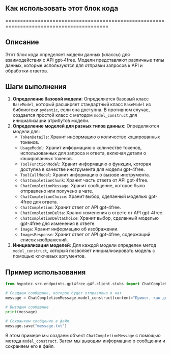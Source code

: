 ## Как использовать этот блок кода
=========================================================================================

Описание
-------------------------
Этот блок кода определяет модели данных (классы) для взаимодействия с API gpt-4free. Модели представляют различные типы данных, которые используются для отправки запросов к API и обработки ответов.

Шаги выполнения
-------------------------
1. **Определение базовой модели**: Определяется базовый класс `BaseModel`, который расширяет стандартный класс `BaseModel` из библиотеки `pydantic`, если она доступна. В противном случае, создается простой класс с методом `model_construct` для инициализации атрибутов модели.
2. **Определение моделей для разных типов данных**: Определяются модели для:
    - `TokenDetails`: Хранит информацию о количестве кэшированных токенов.
    - `UsageModel`: Хранит информацию о количестве токенов, использованных для запроса и ответа, включая детали о кэшированных токенов.
    - `ToolFunctionModel`: Хранит информацию о функции, которая доступна в качестве инструмента для модели gpt-4free.
    - `ToolCallModel`: Хранит информацию о вызове инструмента.
    - `ChatCompletionChunk`: Хранит часть ответа от API gpt-4free.
    - `ChatCompletionMessage`: Хранит сообщение, которое было отправлено или получено в чате.
    - `ChatCompletionChoice`: Хранит выбор, сделанный моделью gpt-4free для ответа.
    - `ChatCompletion`: Хранит ответ от API gpt-4free.
    - `ChatCompletionDelta`: Хранит изменения в ответе от API gpt-4free.
    - `ChatCompletionDeltaChoice`: Хранит выбор, сделанный моделью gpt-4free для изменения в ответе.
    - `Image`: Хранит информацию об изображении.
    - `ImagesResponse`: Хранит ответ от API gpt-4free, содержащий список изображений.
3. **Инициализация моделей**: Для каждой модели определен метод `model_construct`, который позволяет инициализировать модель с помощью ключевых аргументов.

Пример использования
-------------------------

```python
from hypotez.src.endpoints.gpt4free.g4f.client.stubs import ChatCompletionMessage

# Создаем сообщение, которое будет отправлено в чат
message = ChatCompletionMessage.model_construct(content="Привет, как дела?")

# Выводим сообщение
print(message)

# Сохраняем сообщение в файл
message.save("message.txt")
```

В этом примере мы создаем объект `ChatCompletionMessage` с помощью метода `model_construct`. Затем мы выводим информацию о сообщении и сохраняем его в файл.